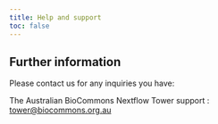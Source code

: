 ```yaml
---
title: Help and support
toc: false
---
```


##  Further information

Please contact us for any inquiries you have:

The Australian BioCommons Nextflow Tower support : <tower@biocommons.org.au>


